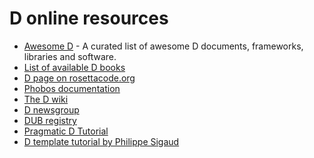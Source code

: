 D online resources
==================

- [Awesome D](https://github.com/zhaopuming/awesome-d) - A curated list of awesome D documents, frameworks, libraries and software.
- [List of available D books](http://wiki.dlang.org/Books)
- [D page on rosettacode.org](http://rosettacode.org/wiki/Category:D)
- [Phobos documentation](http://dlang.org/phobos/index.html)
- [The D wiki](http://wiki.dlang.org/)
- [D newsgroup](http://forum.dlang.org/)
- [DUB registry](http://code.dlang.org/)
- [Pragmatic D Tutorial](http://qznc.github.io/d-tut/index.html)
- [D template tutorial by Philippe Sigaud](https://github.com/PhilippeSigaud/D-templates-tutorial/raw/master/D-templates-tutorial.pdf)
